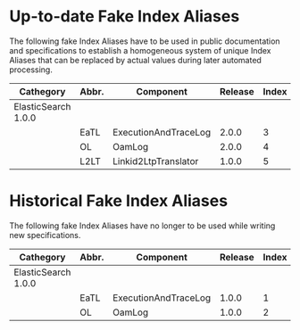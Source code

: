 # Up-to-date Fake Index Aliases  

The following fake Index Aliases have to be used in public documentation and specifications to establish a homogeneous system of unique Index Aliases that can be replaced by actual values during later automated processing.  

| Cathegory | Abbr. | Component | Release | Index |
|---|---|---|---|---|
| ElasticSearch 1.0.0 |  |  |  |  |
|  | EaTL | ExecutionAndTraceLog | 2.0.0 | 3
|  | OL | OamLog | 2.0.0 | 4
|  | L2LT | Linkid2LtpTranslator | 1.0.0 | 5


# Historical Fake Index Aliases  

The following fake Index Aliases have no longer to be used while writing new specifications.  

| Cathegory | Abbr. | Component | Release | Index |
|---|---|---|---|---|
| ElasticSearch 1.0.0 |  |  |  |  |
|  | EaTL | ExecutionAndTraceLog | 1.0.0 | 1
|  | OL | OamLog | 1.0.0 | 2

